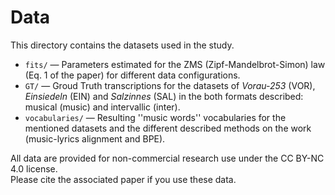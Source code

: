 # Data

This directory contains the datasets used in the study.

- `fits/` — Parameters estimated for the ZMS (Zipf-Mandelbrot-Simon) law (Eq. 1 of the paper) for 
different data configurations.
- `GT/` — Groud Truth transcriptions for the datasets of *Vorau-253* (VOR), 
*Einsiedeln* (EIN) and *Salzinnes* (SAL) in the both formats described: 
musical (music) and intervallic (inter).
- `vocabularies/` — Resulting ''music words'' vocabularies for the mentioned 
datasets and the different described methods on the work (music-lyrics alignment
and BPE).

All data are provided for non-commercial research use under the CC BY-NC 4.0 license.  
Please cite the associated paper if you use these data.
